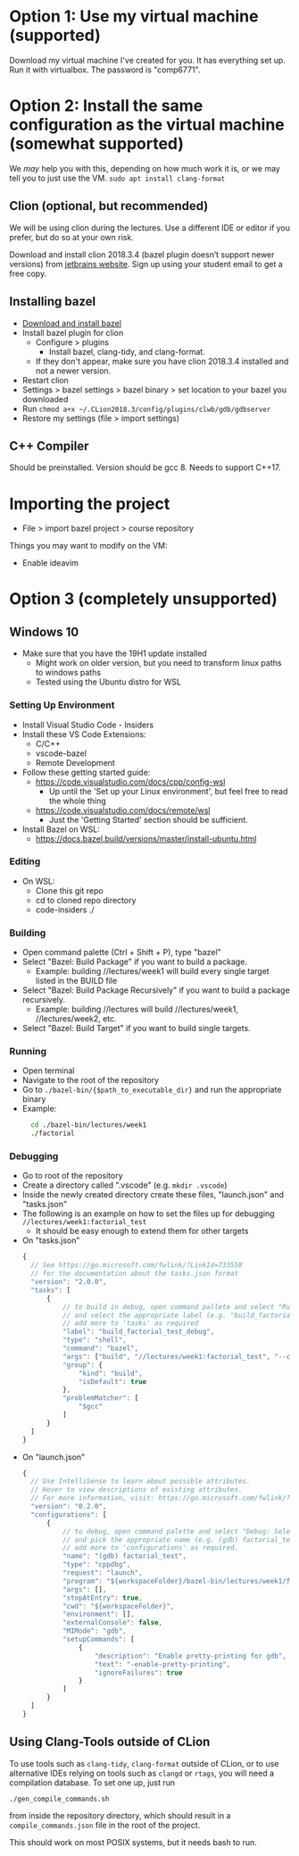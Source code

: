 # Option 1: Use my virtual machine (supported)
Download my virtual machine I've created for you. It has everything set up. Run it with virtualbox. The password is "comp6771".

# Option 2: Install the same configuration as the virtual machine (somewhat supported)
We *may* help you with this, depending on how much work it is, or we may tell you to just use the VM.
`sudo apt install clang-format`

## Clion (optional, but recommended)
We will be using clion during the lectures. Use a different IDE or editor if you prefer, but do so at your own risk.

Download and install clion 2018.3.4 (bazel plugin doesn’t support newer versions) from [jetbrains website](https://www.jetbrains.com/clion/download/previous.html). Sign up using your student email to get a free copy.

## Installing bazel
* [Download and install bazel](https://docs.bazel.build/versions/master/install-ubuntu.html)
* Install bazel plugin for clion
  * Configure > plugins
    * Install bazel, clang-tidy, and clang-format.
  * If they don't appear, make sure you have clion 2018.3.4 installed and not a newer version.
* Restart clion
* Settings > bazel settings > bazel binary > set location to your bazel you downloaded
* Run `chmod a+x ~/.CLion2018.3/config/plugins/clwb/gdb/gdbserver`
* Restore my settings (file > import settings)


## C++ Compiler
Should be preinstalled. Version should be gcc 8. Needs to support C++17.

# Importing the project
* File > import bazel project > course repository

Things you may want to modify on the VM:
* Enable ideavim

# Option 3 (completely unsupported)

## Windows 10
* Make sure that you have the 19H1 update installed
  * Might work on older version, but you need to transform linux paths to windows paths
  * Tested using the Ubuntu distro for WSL
### Setting Up Environment
* Install Visual Studio Code - Insiders
* Install these VS Code Extensions:
  * C/C++
  * vscode-bazel
  * Remote Development
* Follow these getting started guide:
  * https://code.visualstudio.com/docs/cpp/config-wsl
    * Up until the 'Set up your Linux environment', but feel free to read the whole thing
  * https://code.visualstudio.com/docs/remote/wsl
    * Just the 'Getting Started' section should be sufficient.
* Install Bazel on WSL:
  * https://docs.bazel.build/versions/master/install-ubuntu.html
### Editing
* On WSL:
  * Clone this git repo
  * cd to cloned repo directory
  * code-insiders ./
### Building
* Open command palette (Ctrl + Shift + P), type "bazel"
* Select "Bazel: Build Package" if you want to build a package.
  * Example: building //lectures/week1 will build every single target listed in the BUILD file
* Select "Bazel: Build Package Recursively" if you want to build a package recursively.
  * Example: building //lectures will build //lectures/week1, //lectures/week2, etc.
* Select "Bazel: Build Target" if you want to build single targets.
### Running
* Open terminal
* Navigate to the root of the repository
* Go to `./bazel-bin/{$path_to_executable_dir}` and run the appropriate binary 
* Example: 
  ```bash
    cd ./bazel-bin/lectures/week1
    ./factorial
  ```

### Debugging
* Go to root of the repository
* Create a directory called ".vscode" (e.g. `mkdir .vscode`)
* Inside the newly created directory create these files, "launch.json" and "tasks.json"
* The following is an example on how to set the files up for debugging `//lectures/week1:factorial_test`
  * It should be easy enough to extend them for other targets
* On "tasks.json"
  ```javascript
  {
    // See https://go.microsoft.com/fwlink/?LinkId=733558
    // for the documentation about the tasks.json format
    "version": "2.0.0",
    "tasks": [
        {
            // to build in debug, open command pallete and select "Run Tasks"
            // and select the appropriate label (e.g. "build_factorial_test_debug"). 
            // add more to 'tasks' as required
            "label": "build_factorial_test_debug",
            "type": "shell",
            "command": "bazel",
            "args": ["build", "//lectures/week1:factorial_test", "--compilation_mode=dbg"],
            "group": {
                "kind": "build",
                "isDefault": true
            },
            "problemMatcher": [
                "$gcc"
            ]
        }
    ]
  }

  ```
* On "launch.json"
  ```javascript
  {
    // Use IntelliSense to learn about possible attributes.
    // Hover to view descriptions of existing attributes.
    // For more information, visit: https://go.microsoft.com/fwlink/?linkid=830387
    "version": "0.2.0",
    "configurations": [
        {
            // to debug, open command palette and select "Debug: Select and Start Debugging"
            // and pick the appropriate name (e.g. (gdb) factorial_test)
            // add more to 'configurations' as required.
            "name": "(gdb) factorial_test",
            "type": "cppdbg",
            "request": "launch",
            "program": "${workspaceFolder}/bazel-bin/lectures/week1/factorial_test",
            "args": [],
            "stopAtEntry": true,
            "cwd": "${workspaceFolder}",
            "environment": [],
            "externalConsole": false,
            "MIMode": "gdb",
            "setupCommands": [
                {
                    "description": "Enable pretty-printing for gdb",
                    "text": "-enable-pretty-printing",
                    "ignoreFailures": true
                }
            ]
        }
    ]
  }
  ```
  
## Using Clang-Tools outside of CLion

To use tools such as `clang-tidy`, `clang-format` outside of CLion, 
or to use alternative IDEs relying on tools such as `clangd` or `rtags`, 
you will need a compilation database. To set one up, just run

    ./gen_compile_commands.sh

from inside the repository directory,
which should result in a `compile_commands.json` file in the root of the project.

This should work on most POSIX systems, but it needs bash to run.